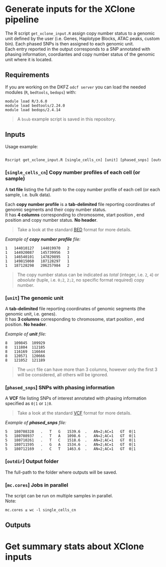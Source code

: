 # Generate inputs for the XClone pipeline

The R script `get_xclone_input.R` assign copy number status to a genomic unit defined by the user (i.e. Genes, Haplotype Blocks, ATAC peaks, custom bin). Each phased SNPs is then assigned to each genomic unit.<br/>
Each entry reported in the output corresponds to a SNP annotated with phasing information, coordiantes and copy number status of the genomic unit where it is located. 

## Requirements

If you are working on the DKFZ `odcf server` you can load the needed modules (`R`, `bedtools`, `bedops`) with:
```
module load R/3.6.0  
module load bedtools/2.24.0
module load bedops/2.4.14
```
> A `bsub` example script is saved in this repository.  

## Inputs

Usage example:
```R

Rscript get_xclone_input.R [single_cells_cn] [unit] [phased_snps] [outdir] [mc.cores]

```

### [`single_cells_cn`] Copy number profiles of each cell (or sample) 
A **txt file** listing the full path to the copy number profile of each cell (or each sample, i.e. bulk data).

Each **copy number profile** is a **tab-delimited** file reporting coordinates of genomic segments and their copy number status.<br/>
It has **4 columns** corresponding to chromosome, start position , end position and copy number status. **No header**.<br/>
> Take a look at the standard [BED](http://genome.ucsc.edu/FAQ/FAQformat#format1) format for more details.

*Example of **copy number profile** file:*
```
1	144010127	144019970	2
1	144920087	145739956	3
1	146540101	147829895	1
1	149815060	187128297	1
1	187128298	206257984	2
```
> The copy number status can be indicated as *total* (integer, i.e. `2`, `4`) or *absolute* (tuple, i.e. `0;2`, `2;2`, no specific format required) copy number.
### [`unit`] The genomic unit 
A **tab-delimited** file reporting coordinates of genomic segments (the genomic unit, i.e. genes).<br/>
It has **3 columns** corresponding to chromosome, start position , end position. **No header**.

*Example of **unit** file:*
```
8	109845	109929
8	111804	112185
8	116169	116644
8	120571	120666
8	121052	121189
```
> The `unit` file can have more than 3 columns, however only the first 3 will be considered, all others will be ignored.    

### [`phased_snps`] SNPs with phasing information 
A **VCF** file listing SNPs of interest annotated with phasing information specified as `0|1` or `1|0`.
> Take a look at the standard [VCF](https://samtools.github.io/hts-specs/VCFv4.2.pdf) format for more details.

*Example of **phased_snps** file:*
```
5	180708328	.	T	G	1539.6	.	AN=2;AC=1	GT	0|1
5	180708937	.	T	A	1098.6	.	AN=2;AC=1	GT	0|1
5	180710261	.	T	C	1518.6	.	AN=2;AC=1	GT	0|1
5	180711595	.	G	A	1534.6	.	AN=2;AC=1	GT	0|1
5	180712169	.	C	T	1463.6	.	AN=2;AC=1	GT	0|1
```

### [`outdir`] Output folder 
The full-path to the folder where outputs will be saved.

### [`mc.cores`] Jobs in parallel
The script can be run on multiple samples in parallel.<br/>
Note:
```
mc.cores ≤ wc -l single_cells_cn
```
## Outputs

# Get summary stats about XClone inputs
